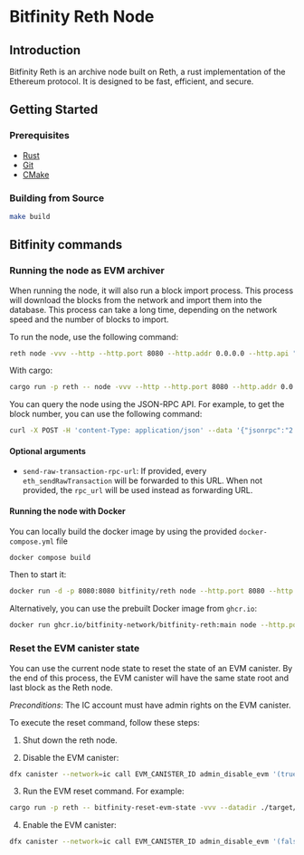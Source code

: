 # Bitfinity Reth Node

## Introduction

Bitfinity Reth is an archive node built on Reth, a rust implementation of the Ethereum protocol. It is designed to be fast, efficient, and secure.

## Getting Started

### Prerequisites

- [Rust](https://www.rust-lang.org/tools/install)
- [Git](https://git-scm.com/book/en/v2/Getting-Started-Installing-Git)
- [CMake](https://cmake.org/install/)

### Building from Source

```sh
make build
```

## Bitfinity commands

### Running the node as EVM archiver

When running the node, it will also run a block import process. This process will download the blocks from the network and import them into the database. This process can take a long time, depending on the network speed and the number of blocks to import.

To run the node, use the following command:

```sh
reth node -vvv --http --http.port 8080 --http.addr 0.0.0.0 --http.api "debug,eth,net,trace,txpool,web3" --disable-discovery --ipcdisable --no-persist-peers -r https://testnet.bitfinity.network -i 30 -b 100 --datadir /reth/data
```


With cargo: 

```sh
cargo run -p reth -- node -vvv --http --http.port 8080 --http.addr 0.0.0.0 --http.api "debug,eth,net,trace,txpool,web3" --disable-discovery --ipcdisable --no-persist-peers -r https://orca-app-5yyst.ondigitalocean.app -i 30 -b 100 --datadir ./target/reth
```

You can query the node using the JSON-RPC API. For example, to get the block number, you can use the following command:

```sh
curl -X POST -H 'content-Type: application/json' --data '{"jsonrpc":"2.0","method":"eth_blockNumber","params":[],"id":1}' http://localhost:8080
```

#### Optional arguments

- `send-raw-transaction-rpc-url`: If provided, every `eth_sendRawTransaction` will be forwarded to this URL. When not provided, the `rpc_url` will be used instead as forwarding URL.


#### Running the node with Docker

You can locally build the docker image by using the provided `docker-compose.yml` file
```sh
docker compose build
```

Then to start it:
```sh
docker run -d -p 8080:8080 bitfinity/reth node --http.port 8080 --http.addr 0.0.0.0 --http.api "debug,eth,net,trace,txpool,web3" --disable-discovery --ipcdisable --no-persist-peers -r https://testnet.bitfinity.network -i 15 -b 1000
```

Alternatively, you can use the prebuilt Docker image from `ghcr.io`:
```sh
docker run ghcr.io/bitfinity-network/bitfinity-reth:main node --http.port 8080 --http.addr 0.0.0.0 --http.api "debug,eth,net,trace,txpool,web3" --disable-discovery --ipcdisable --no-persist-peers -r https://testnet.bitfinity.network
```


### Reset the EVM canister state

You can use the current node state to reset the state of an EVM canister. By the end of this process, the EVM canister will have the same state root and last block as the Reth node.

*Preconditions*: The IC account must have admin rights on the EVM canister.

To execute the reset command, follow these steps:

1. Shut down the reth node.

2. Disable the EVM canister:
```sh
dfx canister --network=ic call EVM_CANISTER_ID admin_disable_evm '(true)'
```

3. Run the EVM reset command. For example:
```sh
cargo run -p reth -- bitfinity-reset-evm-state -vvv --datadir ./target/reth --ic-identity-file-path PATH_TO_IDENTITY/identity.pem --evm-network https://ic0.app --evmc-principal EVM_CANISTER_ID --evm-datasource-url https://orca-app-5yyst.ondigitalocean.app
```

4. Enable the EVM canister:
```sh
dfx canister --network=ic call EVM_CANISTER_ID admin_disable_evm '(false)'
```
